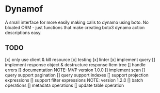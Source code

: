 
# Dynamof
A small interface for more easily making calls to dynamo using boto. No bloated ORM - just functions that make creating boto3 dynamo action descriptions easy.

## TODO

[x] only use client & kill resource
[x] testing
[x] linter
[x] implement query
[] implement response object & destructure response Item tree
[] handle errors
[] documentation
NOTE: MVP version 1.0.0
[] implement scan
[] query support pagination
[] query support indexes
[] support projection expressions
[] support filter expressions
NOTE: version 1.2.0
[] batch operations
[] metadata operations
[] update table operation
